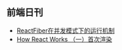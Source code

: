 ## 前端日刊

* [ReactFiber在并发模式下的运行机制](https://zhuanlan.zhihu.com/p/54042084)
* [How React Works （一）首次渲染](https://blog.csdn.net/weixin_34167819/article/details/91423183)
